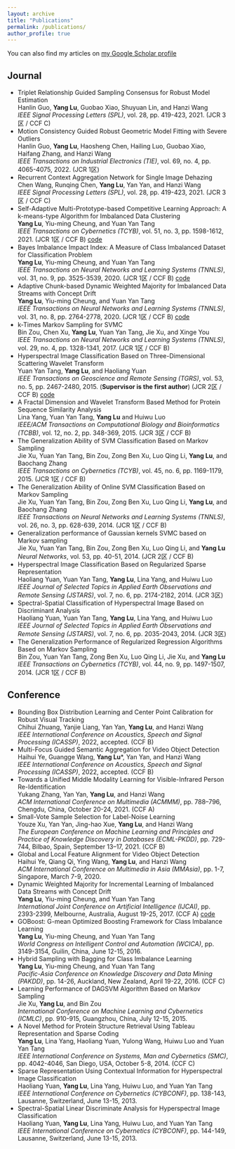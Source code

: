 ```yaml
---
layout: archive
title: "Publications"
permalink: /publications/
author_profile: true
---
```


You can also find my articles on [my Google Scholar profile](https://scholar.google.com.hk/citations?user=r7r4FGwAAAAJ&hl=zh-TW&oi=ao)

## Journal
- Triplet Relationship Guided Sampling Consensus for Robust Model Estimation  
  Hanlin Guo, **Yang Lu**, Guobao Xiao, Shuyuan Lin, and Hanzi Wang  
  _IEEE Signal Processing Letters (SPL)_, vol. 28, pp. 419-423, 2021. (JCR 3区 / CCF C)
- Motion Consistency Guided Robust Geometric Model Fitting with Severe Outliers  
  Hanlin Guo, **Yang Lu**, Haosheng Chen, Hailing Luo, Guobao Xiao, Haifang Zhang, and Hanzi Wang  
  _IEEE Transactions on Industrial Electronics (TIE)_, vol. 69, no. 4, pp. 4065-4075, 2022. (JCR 1区)  
- Recurrent Context Aggregation Network for Single Image Dehazing  
  Chen Wang, Runqing Chen, **Yang Lu**, Yan Yan, and Hanzi Wang  
  _IEEE Signal Processing Letters (SPL)_, vol. 28, pp. 419-423, 2021. (JCR 3区 / CCF C)  
- Self-Adaptive Multi-Prototype-based Competitive Learning Approach: A k-means-type Algorithm for Imbalanced Data Clustering  
  **Yang Lu**, Yiu-ming Cheung, and Yuan Yan Tang  
  _IEEE Transactions on Cybernetics (TCYB)_, vol. 51, no. 3, pp. 1598-1612, 2021. (JCR 1区 / CCF B) [code](https://github.com/jasonyanglu/SMCL)  
- Bayes Imbalance Impact Index: A Measure of Class Imbalanced Dataset for Classification Problem  
  **Yang Lu**, Yiu-ming Cheung, and Yuan Yan Tang  
  _IEEE Transactions on Neural Networks and Learning Systems (TNNLS)_, vol. 31, no. 9, pp. 3525-3539, 2020. (JCR 1区 / CCF B) [code](https://github.com/jasonyanglu/BI3)  
- Adaptive Chunk-based Dynamic Weighted Majority for Imbalanced Data Streams with Concept Drift  
  **Yang Lu**, Yiu-ming Cheung, and Yuan Yan Tang  
  _IEEE Transactions on Neural Networks and Learning Systems (TNNLS)_, vol. 31, no. 8, pp. 2764-2778, 2020. (JCR 1区 / CCF B) [code](https://github.com/jasonyanglu/ACDWM)  
- k-Times Markov Sampling for SVMC  
  Bin Zou, Chen Xu, **Yang Lu**, Yuan Yan Tang, Jie Xu, and Xinge You  
  _IEEE Transactions on Neural Networks and Learning Systems (TNNLS)_, vol. 29, no. 4, pp. 1328-1341, 2017. (JCR 1区 / CCF B)  
- Hyperspectral Image Classification Based on Three-Dimensional Scattering Wavelet Transform  
  Yuan Yan Tang, **Yang Lu**, and Haoliang Yuan  
  _IEEE Transactions on Geoscience and Remote Sensing (TGRS)_, vol. 53, no. 5, pp. 2467-2480, 2015. (**Supervisor is the first author**) (JCR 2区 / CCF B) [code](https://github.com/jasonyanglu/3d_scattering)  
- A Fractal Dimension and Wavelet Transform Based Method for Protein Sequence Similarity Analysis  
  Lina Yang, Yuan Yan Tang, **Yang Lu** and Huiwu Luo  
  _IEEE/ACM Transactions on Computational Biology and Bioinformatics (TCBB)_, vol. 12, no. 2, pp. 348-369, 2015. (JCR 3区 / CCF B)  
- The Generalization Ability of SVM Classification Based on Markov Sampling  
  Jie Xu, Yuan Yan Tang, Bin Zou, Zong Ben Xu, Luo Qing Li, **Yang Lu**, and Baochang Zhang  
  _IEEE Transactions on Cybernetics (TCYB)_, vol. 45, no. 6, pp. 1169-1179, 2015. (JCR 1区 / CCF B)  
- The Generalization Ability of Online SVM Classification Based on Markov Sampling  
  Jie Xu, Yuan Yan Tang, Bin Zou, Zong Ben Xu, Luo Qing Li, **Yang Lu**, and Baochang Zhang  
  _IEEE Transactions on Neural Networks and Learning Systems (TNNLS)_, vol. 26, no. 3, pp. 628-639, 2014. (JCR 1区 / CCF B)  
- Generalization performance of Gaussian kernels SVMC based on Markov sampling  
  Jie Xu, Yuan Yan Tang, Bin Zou, Zong Ben Xu, Luo Qing Li, and **Yang Lu**  
  _Neural Networks_, vol. 53, pp. 40-51, 2014. (JCR 2区 / CCF B)  
- Hyperspectral Image Classification Based on Regularized Sparse Representation  
  Haoliang Yuan, Yuan Yan Tang, **Yang Lu**, Lina Yang, and Huiwu Luo  
  _IEEE Journal of Selected Topics in Applied Earth Observations and Remote Sensing (JSTARS)_, vol. 7, no. 6, pp. 2174-2182, 2014. (JCR 3区)  
- Spectral-Spatial Classification of Hyperspectral Image Based on Discriminant Analysis  
  Haoliang Yuan, Yuan Yan Tang, **Yang Lu**, Lina Yang, and Huiwu Luo  
  _IEEE Journal of Selected Topics in Applied Earth Observations and Remote Sensing (JSTARS)_, vol. 7, no. 6, pp. 2035-2043, 2014. (JCR 3区)  
- The Generalization Performance of Regularized Regression Algorithms Based on Markov Sampling  
  Bin Zou, Yuan Yan Tang, Zong Ben Xu, Luo Qing Li, Jie Xu, and **Yang Lu**  
  _IEEE Transactions on Cybernetics (TCYB)_, vol. 44, no. 9, pp. 1497-1507, 2014. (JCR 1区 / CCF B)  

## Conference
- Bounding Box Distribution Learning and Center Point Calibration for Robust Visual Tracking  
  Chihui Zhuang, Yanjie Liang, Yan Yan, **Yang Lu**, and Hanzi Wang  
  _IEEE International Conference on Acoustics, Speech and Signal Processing (ICASSP)_, 2022, accepted. (CCF B)
- Multi-Focus Guided Semantic Aggregation for Video Object Detection  
  Haihui Ye, Guangge Wang, **Yang Lu**\*, Yan Yan, and Hanzi Wang  
  _IEEE International Conference on Acoustics, Speech and Signal Processing (ICASSP)_, 2022, accepted. (CCF B)
- Towards a Unified Middle Modality Learning for Visible-Infrared Person Re-Identification  
  Yukang Zhang, Yan Yan, **Yang Lu**, and Hanzi Wang  
  _ACM International Conference on Multimedia (ACMMM)_, pp. 788–796, Chengdu, China, October 20-24, 2021. (CCF A)  
- Small-Vote Sample Selection for Label-Noise Learning  
  Youze Xu, Yan Yan, Jing-hao Xue, **Yang Lu**, and Hanzi Wang  
  _The European Conference on Machine Learning and Principles and Practice of Knowledge Discovery in Databases (ECML-PKDD)_, pp. 729-744, Bilbao, Spain, September 13–17, 2021. (CCF B)  
- Global and Local Feature Alignment for Video Object Detection  
  Haihui Ye, Qiang Qi, Ying Wang, **Yang Lu**, and Hanzi Wang  
  _ACM International Conference on Multimedia in Asia (MMAsia)_, pp. 1-7, Singapore, March 7-9, 2020.  
- Dynamic Weighted Majority for Incremental Learning of Imbalanced Data Streams with Concept Drift  
  **Yang Lu**, Yiu-ming Cheung, and Yuan Yan Tang  
  _International Joint Conference on Artificial Intelligence (IJCAI)_, pp. 2393-2399, Melbourne, Australia, August 19-25, 2017. (CCF A) [code](https://github.com/jasonyanglu/dwmil)  
- GOBoost: G-mean Optimized Boosting Framework for Class Imbalance Learning  
  **Yang Lu**, Yiu-ming Cheung, and Yuan Yan Tang  
  _World Congress on Intelligent Control and Automation (WCICA)_, pp. 3149-3154, Guilin, China, June 12-15, 2016.  
- Hybrid Sampling with Bagging for Class Imbalance Learning  
  **Yang Lu**, Yiu-ming Cheung, and Yuan Yan Tang  
  _Pacific-Asia Conference on Knowledge Discovery and Data Mining (PAKDD)_, pp. 14-26, Auckland, New Zealand, April 19-22, 2016. (CCF C)  
- Learning Performance of DAGSVM Algorithm Based on Markov Sampling  
  Jie Xu, **Yang Lu**, and Bin Zou  
  _International Conference on Machine Learning and Cybernetics (ICMLC)_, pp. 910-915, Guangzhou, China, July 12-15, 2015.  
- A Novel Method for Protein Structure Retrieval Using Tableau Representation and Sparse Coding  
  **Yang Lu**, Lina Yang, Haoliang Yuan, Yulong Wang, Huiwu Luo and Yuan Yan Tang  
  _IEEE International Conference on Systems, Man and Cybernetics (SMC)_, pp. 4042-4046, San Diego, USA, October 5-8, 2014. (CCF C)  
- Sparse Representation Using Contextual Information for Hyperspectral Image Classification  
  Haoliang Yuan, **Yang Lu**, Lina Yang, Huiwu Luo, and Yuan Yan Tang  
  _IEEE International Conference on Cybernetics (CYBCONF)_, pp. 138-143, Lausanne, Switzerland, June 13-15, 2013.  
- Spectral-Spatial Linear Discriminate Analysis for Hyperspectral Image Classification  
  Haoliang Yuan, **Yang Lu**, Lina Yang, Huiwu Luo, and Yuan Yan Tang  
  _IEEE International Conference on Cybernetics (CYBCONF)_, pp. 144-149, Lausanne, Switzerland, June 13-15, 2013.  